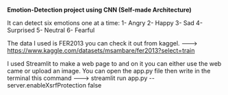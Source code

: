 **Emotion-Detection project using CNN (Self-made Architecture)**

It can detect six emotions one at a time: 1- Angry 2- Happy 3- Sad 4- Surprised 5- Neutral 6- Fearful

The data I used is FER2013 you can check it out from kaggel. ---> https://www.kaggle.com/datasets/msambare/fer2013?select=train

I used Streamlit to make a web page to and on it you can either use the web came or upload an image. You can open the app.py file then write in the terminal this command ---> streamlit run app.py --server.enableXsrfProtection false
